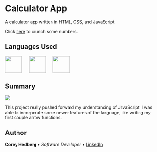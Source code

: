 # Calculator App

A calculator app written in HTML, CSS, and JavaScript

Click [here](https://coreyhedberg.github.io/calculator/) to crunch some numbers.

## Languages Used

<image src="media/html.svg" width="55">&nbsp; &nbsp; &nbsp; <image src="media/css.svg" width="55">&nbsp; &nbsp; &nbsp; <image src="media/js.svg" width="55">

## Summary

<image src="media/readme_screenshot.png">

This project really pushed forward my understanding of JavaScript. I was able to incorporate some newer features of the language, like writing my first couple arrow functions.

## Author

**Corey Hedberg** &bull; _Software Developer_ &bull; [LinkedIn](https://www.linkedin.com/in/coreyhedberg/)
